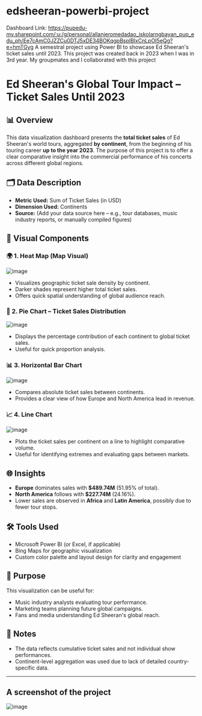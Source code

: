# edsheeran-powerbi-project
Dashboard Link: https://pupedu-my.sharepoint.com/:u:/g/personal/allanjeromedadao_iskolarngbayan_pup_edu_ph/Ee7cAmC0JZZCu0DTJ5xDE34BOKqgpBsplBlxCnLpOI5eQg?e=hmTGyg
A semestral project using Power BI to showcase Ed Sheeran's ticket sales until 2023. This project was created back in 2023 when I was in 3rd year. My groupmates and I collaborated with this project

# Ed Sheeran's Global Tour Impact – Ticket Sales Until 2023

## 📊 Overview
This data visualization dashboard presents the **total ticket sales** of Ed Sheeran's world tours, aggregated **by continent**, from the beginning of his touring career **up to the year 2023**. The purpose of this project is to offer a clear comparative insight into the commercial performance of his concerts across different global regions.

## 🗂️ Data Description
- **Metric Used:** Sum of Ticket Sales (in USD)
- **Dimension Used:** Continents
- **Source:** (Add your data source here – e.g., tour databases, music industry reports, or manually compiled figures)

## 📍 Visual Components

### 🌍 1. Heat Map (Map Visual)
![image](https://github.com/user-attachments/assets/ffca0d8f-cfe8-4f8d-9ae6-b95b2ed115c7)
- Visualizes geographic ticket sale density by continent.
- Darker shades represent higher total ticket sales.
- Offers quick spatial understanding of global audience reach.

### 🥧 2. Pie Chart – Ticket Sales Distribution
![image](https://github.com/user-attachments/assets/8ffe31c5-f729-4498-80e6-241063f616bc)
- Displays the percentage contribution of each continent to global ticket sales.
- Useful for quick proportion analysis.

### 📊 3. Horizontal Bar Chart
![image](https://github.com/user-attachments/assets/1ac17101-991f-4d54-ac0b-6f8d1fad64b6)
- Compares absolute ticket sales between continents.
- Provides a clear view of how Europe and North America lead in revenue.

### 📈 4. Line Chart
![image](https://github.com/user-attachments/assets/a766a98f-ae67-42a2-bf72-4e50081dd154)
- Plots the ticket sales per continent on a line to highlight comparative volume.
- Useful for identifying extremes and evaluating gaps between markets.

## 🌐 Insights
- **Europe** dominates sales with **$489.74M** (51.95% of total).
- **North America** follows with **$227.74M** (24.16%).
- Lower sales are observed in **Africa** and **Latin America**, possibly due to fewer tour stops.

## 🛠️ Tools Used
- Microsoft Power BI (or Excel, if applicable)
- Bing Maps for geographic visualization
- Custom color palette and layout design for clarity and engagement

## 🎯 Purpose
This visualization can be useful for:
- Music industry analysts evaluating tour performance.
- Marketing teams planning future global campaigns.
- Fans and media understanding Ed Sheeran's global reach.

## 📌 Notes
- The data reflects cumulative ticket sales and not individual show performances.
- Continent-level aggregation was used due to lack of detailed country-specific data.

---
## A screenshot of the project 
![image](https://github.com/user-attachments/assets/64aefd1b-ac00-46a7-a249-29ca04a53266)

